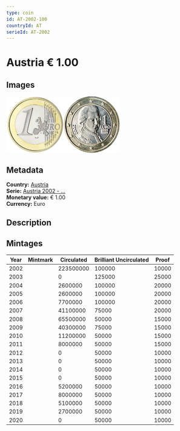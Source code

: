 ```yaml
---
type: coin
id: AT-2002-100
countryId: AT
serieId: AT-2002
---
```


# Austria € 1.00

## Images

<img src="../../../Images/common-2002-100.png" height="150" alt="Front image"><img src="Images/austria-2002-100.png" height="150" alt="Back image">

## Metadata

**Country:** [Austria](../index.md)\
**Serie:** [Austria 2002 - ...](index.md)\
**Monetary value:** € 1.00\
**Currency:** Euro

## Description


## Mintages

| Year | Mintmark | Circulated | Brilliant Uncirculated | Proof |
| ---- | -------- | ---------- | ---------------------- | ----- |
| 2002 |  | 223500000| 100000 | 10000 |
| 2003 |  | 0| 125000 | 25000 |
| 2004 |  | 2600000| 100000 | 20000 |
| 2005 |  | 2600000| 100000 | 20000 |
| 2006 |  | 7700000| 100000 | 20000 |
| 2007 |  | 41100000| 75000 | 20000 |
| 2008 |  | 65500000| 50000 | 15000 |
| 2009 |  | 40300000| 75000 | 15000 |
| 2010 |  | 11200000| 50000 | 15000 |
| 2011 |  | 8000000| 50000 | 15000 |
| 2012 |  | 0| 50000 | 10000 |
| 2013 |  | 0| 50000 | 10000 |
| 2014 |  | 0| 50000 | 10000 |
| 2015 |  | 0| 50000 | 10000 |
| 2016 |  | 5200000| 50000 | 10000 |
| 2017 |  | 8000000| 50000 | 10000 |
| 2018 |  | 5100000| 50000 | 10000 |
| 2019 |  | 2700000| 50000 | 10000 |
| 2020 |  | 0| 50000 | 10000 |
